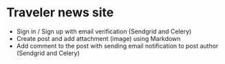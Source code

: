 # Traveler news site

- Sign in / Sign up with email verification (Sendgrid and Celery)
- Create post and add attachment (image) using Markdown
- Add comment to the post with sending email notification to post author (Sendgrid and Celery)